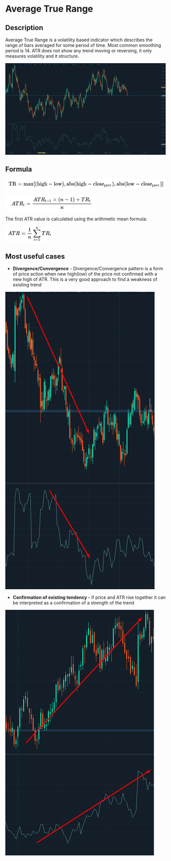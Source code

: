 # Average True Range

## Description

Average True Range is a volatility based indicator which describes the range of bars averaged for some period of time. Most common smoothing period is 14. ATR does not show any trend moving or reversing, it only measures volatility and it structure.

![](../../../../.gitbook/assets/screenshot_3-1.png)

## Formula

![](../../../../.gitbook/assets/image-45.png)

![](../../../../.gitbook/assets/image-7.png)

The first ATR value is calculated using the arithmetic mean formula:

![](../../../../.gitbook/assets/image-40.png)

## Most useful cases

* **Divergence/Convergence** - Divergence/Convergence pattern is a form of price action when new high\(low\) of the price not confirmed with a new high of  ATR. This is a very good approach to find a weakness of existing trend

![](../../../../.gitbook/assets/image-31.png)

* **Confirmation of existing tendency -** if price and ATR rise together it can be interpreted as a confirmation of a strength of the trend

![](../../../../.gitbook/assets/image-37.png)

